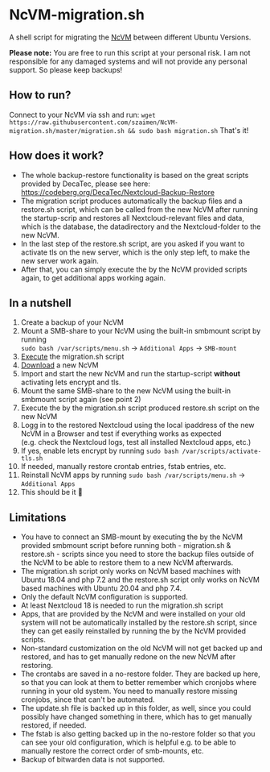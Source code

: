 # NcVM-migration.sh
A shell script for migrating the [NcVM](https://github.com/nextcloud/vm) between different Ubuntu Versions.

**Please note:** You are free to run this script at your personal risk. I am not responsible for any damaged systems and will not provide any personal support. So please keep backups!

## How to run?
Connect to your NcVM via ssh and run:
`wget https://raw.githubusercontent.com/szaimen/NcVM-migration.sh/master/migration.sh && sudo bash migration.sh`
That's it!

## How does it work?
- The whole backup-restore functionality is based on the great scripts provided by DecaTec, please see here: https://codeberg.org/DecaTec/Nextcloud-Backup-Restore
- The migration script produces automatically the backup files and a restore.sh script, which can be called from the new NcVM after running the startup-scrip and restores all Nextcloud-relevant files and data, which is the database, the datadirectory and the Nextcloud-folder to the new NcVM.
- In the last step of the restore.sh script, are you asked if you want to activate tls on the new server, which is the only step left, to make the new server work again.
- After that, you can simply execute the by the NcVM provided scripts again, to get additional apps working again.

## In a nutshell
1. Create a backup of your NcVM
2. Mount a SMB-share to your NcVM using the built-in smbmount script by running<br/>`sudo bash /var/scripts/menu.sh` -> `Additional Apps` -> `SMB-mount`
3. [Execute](#how-to-run) the migration.sh script
4. [Download](https://www.hanssonit.se/nextcloud-vm/) a new NcVM
5. Import and start the new NcVM and run the startup-script **without** activating lets encrypt and tls.
6. Mount the same SMB-share to the new NcVM using the built-in smbmount script again (see point 2)
7. Execute the by the migration.sh script produced restore.sh script on the new NcVM
8. Logg in to the restored Nextcloud using the local ipaddress of the new NcVM in a Browser and test if everything works as expected<br/>(e.g. check the Nextcloud logs, test all installed Nextcloud apps, etc.)
9. If yes, enable lets encrypt by running `sudo bash /var/scripts/activate-tls.sh`
10. If needed, manually restore crontab entries, fstab entries, etc.
11. Reinstall NcVM apps by running `sudo bash /var/scripts/menu.sh` -> `Additional Apps`
12. This should be it 🎉

## Limitations
- You have to connect an SMB-mount by executing the by the NcVM provided smbmount script before running both - migration.sh & restore.sh - scripts since you need to store the backup files outside of the NcVM to be able to restore them to a new NcVM afterwards.
- The migration.sh script only works on NcVM based machines with Ubuntu 18.04 and php 7.2 and the restore.sh script only works on NcVM based machines with Ubuntu 20.04 and php 7.4.
- Only the default NcVM configuration is supported.
- At least Nextcloud 18 is needed to run the migration.sh script
- Apps, that are provided by the NcVM and were installed on your old system will not be automatically installed by the restore.sh script, since they can get easily reinstalled by running the by the NcVM provided scripts.
- Non-standard customization on the old NcVM will not get backed up and restored, and has to get manually redone on the new NcVM after restoring.
- The crontabs are saved in a no-restore folder. They are backed up here, so that you can look at them to better remember which cronjobs where running in your old system. You need to manually restore missing cronjobs, since that can't be automated.
- The update.sh file is backed up in this folder, as well, since you could possibly have changed something in there, which has to get manually restored, if needed.
- The fstab is also getting backed up in the no-restore folder so that you can see your old configuration, which is helpful e.g. to be able to manually restore the correct order of smb-mounts, etc.
- Backup of bitwarden data is not supported.

